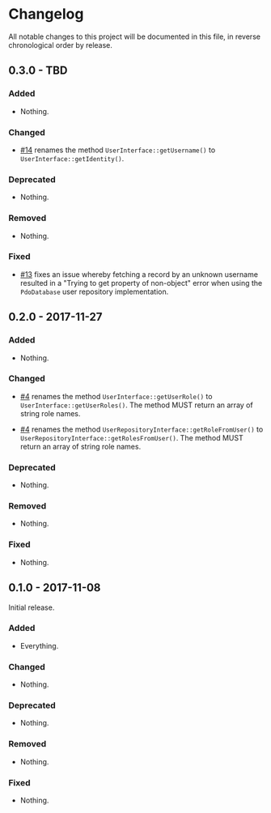 # Changelog

All notable changes to this project will be documented in this file, in reverse chronological order by release.

## 0.3.0 - TBD

### Added

- Nothing.

### Changed

- [#14](https://github.com/zendframework/zend-expressive-authentication/issues/14)
  renames the method `UserInterface::getUsername()` to
  `UserInterface::getIdentity()`.

### Deprecated

- Nothing.

### Removed

- Nothing.

### Fixed

- [#13](https://github.com/zendframework/zend-expressive-authentication/pull/13)
  fixes an issue whereby fetching a record by an unknown username resulted in a
  "Trying to get property of non-object" error when using the `PdoDatabase` user
  repository implementation.

## 0.2.0 - 2017-11-27

### Added

- Nothing.

### Changed

- [#4](https://github.com/zendframework/zend-expressive-authentication/pull/4)
  renames the method `UserInterface::getUserRole()` to
  `UserInterface::getUserRoles()`. The method MUST return an array of string
  role names.

- [#4](https://github.com/zendframework/zend-expressive-authentication/pull/4)
  renames the method `UserRepositoryInterface::getRoleFromUser()` to
  `UserRepositoryInterface::getRolesFromUser()`. The method MUST return an array
  of string role names.

### Deprecated

- Nothing.

### Removed

- Nothing.

### Fixed

- Nothing.

## 0.1.0 - 2017-11-08

Initial release.

### Added

- Everything.

### Changed

- Nothing.

### Deprecated

- Nothing.

### Removed

- Nothing.

### Fixed

- Nothing.
